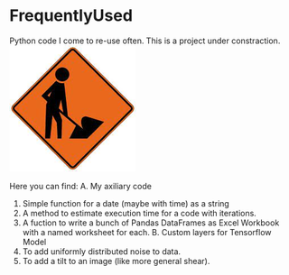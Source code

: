 # FrequentlyUsed
Python code I come to re-use often. This is a project under constraction. 
![](under-construction.jpg)

Here you can find:
A. My axiliary code
  1. Simple function for a date (maybe with time) as a string
  2. A method to estimate execution time for a code with iterations.
  3. A fuction to write a bunch of Pandas DataFrames as Excel Workbook with a named worksheet for each.
B. Custom layers for Tensorflow Model
   1. To add uniformly distributed noise to data.
   2. To add a tilt to an image (like more general shear).
